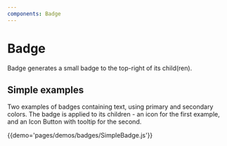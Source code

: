 ```yaml
---
components: Badge
---
```


# Badge

Badge generates a small badge to the top-right of its child(ren).

## Simple examples

Two examples of badges containing text, using primary and secondary colors. The badge is applied to its children - an icon for the first example, and an Icon Button with tooltip for the second.

{{demo='pages/demos/badges/SimpleBadge.js'}}
